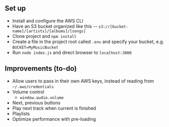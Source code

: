 ## Set up
* Install and configure the AWS CLI
* Have an S3 bucket organized like this -- `s3://[bucket-name]/[artists]/[albums]/[songs]`
* Clone project and `npm install`
* Create a file in the project root called `.env` and specify your bucket, e.g. `BUCKET=MyMusicBucket`
* Run `node index.js` and direct browser to `localhost:3000`

## Improvements (to-do)
* Allow users to pass in their own AWS keys, instead of reading from `~/.aws/credentials`
* Volume control
    * `window.audio.volume`
* Next, previous buttons
* Play next track when current is finished
* Playlists 
* Optimize performance with pre-loading